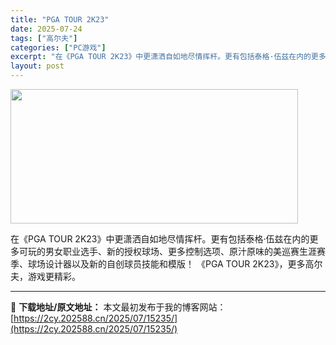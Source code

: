 ```yaml
---
title: "PGA TOUR 2K23"
date: 2025-07-24
tags: ["高尔夫"]
categories: ["PC游戏"]
excerpt: "在《PGA TOUR 2K23》中更潇洒自如地尽情挥杆。更有包括泰格·伍兹在内的更多可玩的男女职业选手、新的授权球场、更多控制选项、原汁原味的美巡赛生涯赛季、球场设计器以及新的自创球员技能和模版！ 《PGA TOUR 2K23》，更多高尔夫，游戏更精彩。"
layout: post
---
```


<img class="aligncenter size-full wp-image-15222" src="https://2cy.202588.cn/wp-content/uploads/2025/07/202507241426085.webp" alt="" width="460" height="215" />

在《PGA TOUR 2K23》中更潇洒自如地尽情挥杆。更有包括泰格·伍兹在内的更多可玩的男女职业选手、新的授权球场、更多控制选项、原汁原味的美巡赛生涯赛季、球场设计器以及新的自创球员技能和模版！ 《PGA TOUR 2K23》，更多高尔夫，游戏更精彩。

---
📖 **下载地址/原文地址：** 本文最初发布于我的博客网站：[https://2cy.202588.cn/2025/07/15235/](https://2cy.202588.cn/2025/07/15235/)
